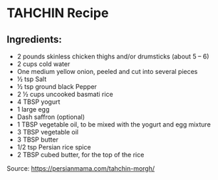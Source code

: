 # TAHCHIN Recipe

## Ingredients: 
- 2 pounds skinless chicken thighs and/or drumsticks (about 5 – 6)
- 2 cups cold water
- One medium yellow onion, peeled and cut into several pieces
- ½ tsp Salt
- ½ tsp ground black Pepper
- 2 ½ cups uncooked basmati rice
- 4 TBSP yogurt
- 1 large egg
- Dash saffron (optional)
- 1 TBSP vegetable oil, to be mixed with the yogurt and egg mixture
- 3 TBSP vegetable oil
- 3 TBSP butter
- 1/2 tsp Persian rice spice
- 2 TBSP cubed butter, for the top of the rice




Source: https://persianmama.com/tahchin-morgh/
